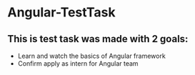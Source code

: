 # Angular-TestTask


<h2>This is test task was made with 2 goals:</h2>

<ul>
  <li>Learn and watch the basics of Angular framework</li>
  <li>Confirm apply as intern for Angular team</li>
  </ul>

